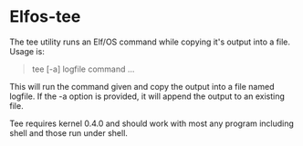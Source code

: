 # Elfos-tee

The tee utility runs an Elf/OS command while copying it's output into a file. Usage is:

> tee [-a] logfile command ...

This will run the command given and copy the output into a file named logfile. If the -a option is provided, it will append the output to an existing file.

Tee requires kernel 0.4.0 and should work with most any program including shell and those run under shell.

